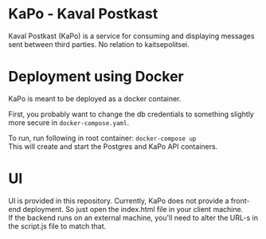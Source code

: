# KaPo - Kaval Postkast
Kaval Postkast (KaPo) is a service for consuming and displaying messages sent between third parties. No relation to kaitsepolitsei.

# Deployment using Docker
KaPo is meant to be deployed as a docker container.

First, you probably want to change the db credentials to something slightly more secure in `docker-compose.yaml`.

To run, run following in root container:
`docker-compose up`  
This will create and start the Postgres and KaPo API containers.

# UI
UI is provided in this repository. Currently, KaPo does not provide a front-end deployment. So just open the index.html file in your client machine.  
If the backend runs on an external machine, you'll need to alter the URL-s in the script.js file to match that.
